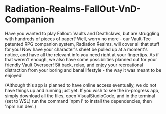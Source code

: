 # Radiation-Realms-FallOut-VnD-Companion

Have you wanted to play Fallout: Vaults and Deathclaws, but are struggling with hundreds of pieces of paper? Well, worry no more - our Vault-Tec patented RPG companion system, Radiation Realms, will cover all that stuff for you! Now have your character's sheet be pulled up at a moment's notice, and have all the relevant info you need right at your fingertips. As if that weren't enough, we also have some possibilities planned out for your friendly Vault Overseer! Sit back, relax, and enjoy your recreational distraction from your boring and banal lifestyle - the way it was meant to be enjoyed!

(Although this app is planned to have online access eventually, we do not have things up and running just yet. If you wish to see the in-progress app, simply download all the files, open VisualStudioCode, and in the terminal (set to WSL) run the command 'npm i' to install the dependencies, then 'npm run dev'.)
